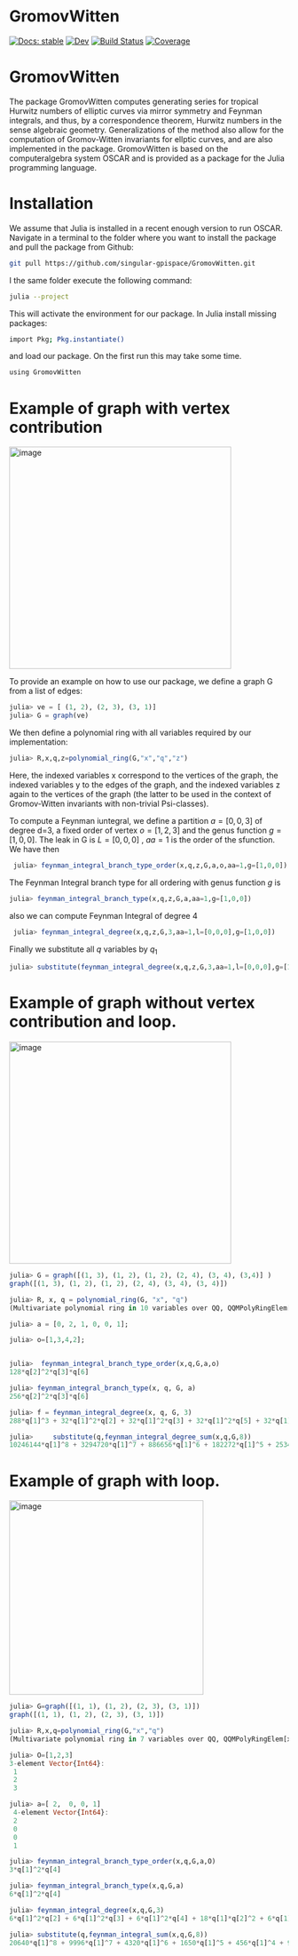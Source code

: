 # GromovWitten

[![Docs: stable](https://img.shields.io/badge/docs-stable-blue.svg)](https://singular-gpispace.github.io/GromovWitten/)
[![Dev](https://img.shields.io/badge/docs-dev-blue.svg)](https://singular-gpispace.github.io/GromovWitten/dev/)
[![Build Status](https://github.com/singular-gpispace/GromovWitten/actions/workflows/CI.yml/badge.svg?branch=main)](https://github.com/singular-gpispace/GromovWitten/actions/workflows/CI.yml?query=branch%3Amain)
[![Coverage](https://codecov.io/gh/singular-gpispace.github.io/GromovWitten.jl/branch/main/graph/badge.svg)](https://codecov.io/gh/singular-gpispace.github.io/GromovWitten.jl)

# GromovWitten

The package GromovWitten computes generating series for tropical Hurwitz numbers of elliptic curves via mirror symmetry and Feynman integrals, and thus, by a correspondence theorem, Hurwitz numbers in the sense algebraic geometry. Generalizations of the method also allow for the computation of Gromov-Witten invariants for ellptic curves, and are also implemented in the package. GromovWitten is based on the computeralgebra system OSCAR and is provided as a package for the Julia programming language.

# Installation

We assume that Julia is installed in a recent enough version to run OSCAR. Navigate in a terminal to the folder where you want to install the package and pull the package from Github:

```bash
git pull https://github.com/singular-gpispace/GromovWitten.git
```

I the same folder execute the following command:

```bash
julia --project
```

This will activate the environment for our package. In Julia install missing packages:

```bash
import Pkg; Pkg.instantiate()
```

and load our package. On the first run this may take some time.

```bash
using GromovWitten  
```

# Example of graph with vertex contribution

<img width="400" alt="image" src="https://github.com/singular-gpispace/GromovWitten/assets/46294807/01eefb54-3db4-49cf-93a5-4ec2218ba9ce">

To provide an example on how to use our package, we define a graph G from a list of edges:

```julia
julia> ve = [ (1, 2), (2, 3), (3, 1)]  
julia> G = graph(ve)
```

We then define a polynomial ring with all variables required by our implementation:

```julia
julia> R,x,q,z=polynomial_ring(G,"x","q","z")
```

Here, the indexed variables x correspond to the vertices of the graph, the indexed variables y to the edges of the graph, and the indexed variables z again to the vertices of the graph (the latter to be used in the context of Gromov-Witten invariants with non-trivial Psi-classes).

To compute a Feynman iuntegral, we define a partition  $a=[0,0,3]$  of degree d=3, a fixed order of vertex $o=[1,2,3]$ and the genus function $g=[1,0,0]$. The leak in G is $L=[0,0,0]$ , $aa=1$ is the order of the sfunction. We have then

```julia
 julia> feynman_integral_branch_type_order(x,q,z,G,a,o,aa=1,g=[1,0,0])
```

The Feynman Integral branch type for all ordering with genus function $g$  is

```julia
julia> feynman_integral_branch_type(x,q,z,G,a,aa=1,g=[1,0,0])
```

also we can compute Feynman Integral of degree 4

```julia
 julia> feynman_integral_degree(x,q,z,G,3,aa=1,l=[0,0,0],g=[1,0,0])
```

Finally we substitute all $q$  variables by $q_{1}$

```julia
julia> substitute(feynman_integral_degree(x,q,z,G,3,aa=1,l=[0,0,0],g=[1,0,0]))
```

# Example of graph without vertex contribution and loop.

<img width="400" alt="image" src="https://github.com/singular-gpispace/GromovWitten/assets/46294807/1b45577b-3c92-464f-81f5-57766dcd189e">

```julia
julia> G = graph([(1, 3), (1, 2), (1, 2), (2, 4), (3, 4), (3,4)] )
graph([(1, 3), (1, 2), (1, 2), (2, 4), (3, 4), (3, 4)])
```

```julia
julia> R, x, q = polynomial_ring(G, "x", "q")
(Multivariate polynomial ring in 10 variables over QQ, QQMPolyRingElem[x[1], x[2], x[3],x[4]], QQMPolyRingElem[q[1], q[2],q[3], q[4], q[5], q[6]])
```

```julia
julia> a = [0, 2, 1, 0, 0, 1];
```

```julia
julia> o=[1,3,4,2];
```

```julia

julia>  feynman_integral_branch_type_order(x,q,G,a,o) 
128*q[2]^2*q[3]*q[6]
```

```julia
julia> feynman_integral_branch_type(x, q, G, a)  
256*q[2]^2*q[3]*q[6]
```

```julia
julia> f = feynman_integral_degree(x, q, G, 3)
288*q[1]^3 + 32*q[1]^2*q[2] + 32*q[1]^2*q[3] + 32*q[1]^2*q[5] + 32*q[1]^2*q[6] + 8*q[1]*q[2]*q[5] + 8*q[1]*q[2]*q[6] + 8*q[1]*q[3]*q[5] + 8*q[1]*q[3]*q[6] + 24*q[2]^3 + 152*q[2]^2*q[3] + 8*q[2]^2*q[5] + 8*q[2]^2*q[6] + 152*q[2]*q[3]^2 + 32*q[2]*q[3]*q[5] + 32*q[2]*q[3]*q[6] + 32*q[2]*q[4]^2 + 8*q[2]*q[4]*q[5] + 8*q[2]*q[4]*q[6] + 8*q[2]*q[5]^2 + 32*q[2]*q[5]*q[6] + 8*q[2]*q[6]^2 + 24*q[3]^3 + 8*q[3]^2*q[5] + 8*q[3]^2*q[6] + 32*q[3]*q[4]^2 + 8*q[3]*q[4]*q[5] + 8*q[3]*q[4]*q[6] + 8*q[3]*q[5]^2 + 32*q[3]*q[5]*q[6] + 8*q[3]*q[6]^2 + 288*q[4]^3 + 32*q[4]^2*q[5] + 32*q[4]^2*q[6] + 24*q[5]^3 + 152*q[5]^2*q[6] + 152*q[5]*q[6]^2 + 24*q[6]^3
```

```julia
julia>     substitute(q,feynman_integral_degree_sum(x,q,G,8))
10246144*q[1]^8 + 3294720*q[1]^7 + 886656*q[1]^6 + 182272*q[1]^5 + 25344*q[1]^4 + 1792*q[1]^3 + 32*q[1]^2
```

# Example of graph with loop.

<img width="350" alt="image" src="https://github.com/singular-gpispace/GromovWitten/assets/46294807/c94574b9-eaed-47ca-afb0-a53fdd0b64b3">

```julia
julia> G=graph([(1, 1), (1, 2), (2, 3), (3, 1)])
graph([(1, 1), (1, 2), (2, 3), (3, 1)])
```

```julia
julia> R,x,q=polynomial_ring(G,"x","q")
(Multivariate polynomial ring in 7 variables over QQ, QQMPolyRingElem[x[1], x[2], x[3]], QQMPolyRingElem[q[1], q[2], q[3], q[4]])
```

```julia
julia> O=[1,2,3]  
3-element Vector{Int64}:
 1
 2
 3
```

```julia
julia> a=[ 2,  0, 0, 1]
 4-element Vector{Int64}:
 2
 0
 0
 1
```

```julia
julia> feynman_integral_branch_type_order(x,q,G,a,O)
3*q[1]^2*q[4]
```

```julia
julia> feynman_integral_branch_type(x,q,G,a)  
6*q[1]^2*q[4]
```

```julia
julia> feynman_integral_degree(x,q,G,3)
6*q[1]^2*q[2] + 6*q[1]^2*q[3] + 6*q[1]^2*q[4] + 18*q[1]*q[2]^2 + 6*q[1]*q[2]*q[3] + 6*q[1]*q[2]*q[4] + 18*q[1]*q[3]^2 + 6*q[1]*q[3]*q[4] + 18*q[1]*q[4]^2
```

```julia
julia> substitute(q,feynman_integral_sum(x,q,G,8))
20640*q[1]^8 + 9996*q[1]^7 + 4320*q[1]^6 + 1650*q[1]^5 + 456*q[1]^4 + 90*q[1]^3 + 6*q[1]^2
```
